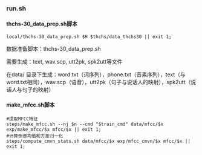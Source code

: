 ### run.sh



#### thchs-30_data_prep.sh脚本
```
local/thchs-30_data_prep.sh $H $thchs/data_thchs30 || exit 1;
```

数据准备脚本：thchs-30_data_prep.sh

需要生成：text, wav.scp, utt2pk, spk2utt等文件

在data/ 目录下生成：word.txt（词序列），phone.txt（音素序列），text（与word.txt相同），wav.scp（语音），utt2pk（句子与说话人的映射），spk2utt（说话人与句子的映射）

#### make_mfcc.sh脚本
```
#提取MFCC特征
steps/make_mfcc.sh --nj $n --cmd "$train_cmd" data/mfcc/$x exp/make_mfcc/$x mfcc/$x || exit 1;
#计算倒谱均值和方差归一化
steps/compute_cmvn_stats.sh data/mfcc/$x exp/mfcc_cmvn/$x mfcc/$x || exit 1;
```
